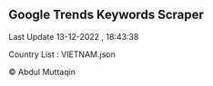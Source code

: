 

## Google Trends Keywords Scraper 
 
Last Update 13-12-2022 , 18:43:38

Country List :
VIETNAM.json



© Abdul Muttaqin 
